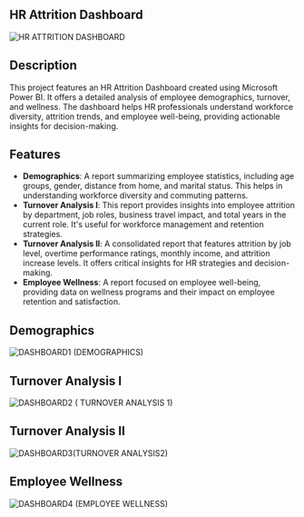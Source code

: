 ## HR Attrition Dashboard
![HR ATTRITION DASHBOARD](https://github.com/biccoomondi/HR-DATA-ANALYSIS-USING-POWER-BI/assets/170850731/71074ffc-838d-46de-bc67-96f75f79e86e)
## Description
This project features an HR Attrition Dashboard created using Microsoft Power BI. It offers a detailed analysis of employee demographics, turnover, and wellness. The dashboard helps HR professionals understand workforce diversity, attrition trends, and employee well-being, providing actionable insights for decision-making.

## Features
- **Demographics**: A report summarizing employee statistics, including age groups, gender, distance from home, and marital status. This helps in understanding workforce diversity and commuting patterns.
- **Turnover Analysis I**: This report provides insights into employee attrition by department, job roles, business travel impact, and total years in the current role. It's useful for workforce management and retention strategies.
- **Turnover Analysis II**: A consolidated report that features attrition by job level, overtime performance ratings, monthly income, and attrition increase levels. It offers critical insights for HR strategies and decision-making.
- **Employee Wellness**: A report focused on employee well-being, providing data on wellness programs and their impact on employee retention and satisfaction.
## Demographics
![DASHBOARD1 (DEMOGRAPHICS)](https://github.com/biccoomondi/HR-DATA-ANALYSIS-USING-POWER-BI/assets/170850731/29a96f76-bb4f-466c-8e70-cd313bb4ea82)

## Turnover Analysis I
![DASHBOARD2 ( TURNOVER ANALYSIS 1)](https://github.com/biccoomondi/HR-DATA-ANALYSIS-USING-POWER-BI/assets/170850731/d1fdc07c-9b50-4646-a3b6-6a5e3a44085a)

## Turnover Analysis II
![DASHBOARD3(TURNOVER ANALYSIS2)](https://github.com/biccoomondi/HR-DATA-ANALYSIS-USING-POWER-BI/assets/170850731/5195ff66-2115-47f8-aa8c-5b9b893081b2)

## Employee Wellness
![DASHBOARD4 (EMPLOYEE WELLNESS)](https://github.com/biccoomondi/HR-DATA-ANALYSIS-USING-POWER-BI/assets/170850731/11d8d86f-b522-4275-ac6c-8e6d37aff613)
